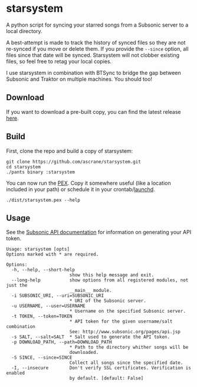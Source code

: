 # starsystem
A python script for syncing your starred songs from a Subsonic server to a local directory.

A best-attempt is made to track the history of synced files so they are not re-synced if you move or delete them. If you provide the `--since` option, all files since that date will be synced. Starsystem will not clobber existing files, so feel free to retag your local copies.

I use starsystem in combination with BTSync to bridge the gap between Subsonic and Traktor on multiple machines. You should too!

## Download

If you want to download a pre-built copy, you can find the latest release [here](https://github.com/ascrane/starsystem/releases/latest).

## Build

First, clone the repo and build a copy of starsystem:
```
git clone https://github.com/ascrane/starsystem.git
cd starsystem
./pants binary :starsystem
```

You can now run the [PEX](https://pex.readthedocs.org/en/stable/). Copy it somewhere useful (like a location included in your path) or schedule it in your crontab/[launchd](https://developer.apple.com/library/mac/documentation/MacOSX/Conceptual/BPSystemStartup/Chapters/ScheduledJobs.html).
```
./dist/starsystem.pex --help
```

## Usage

See the [Subsonic API documentation](https://www.google.com) for information on generating your API token.

```
Usage: starsystem [opts]
Options marked with * are required.

Options:
  -h, --help, --short-help
                        show this help message and exit.
  --long-help           show options from all registered modules, not just the
                        __main__ module.
  -i SUBSONIC_URI, --uri=SUBSONIC_URI
                        * URI of the Subsonic server.
  -u USERNAME, --user=USERNAME
                        * Username on the specified Subsonic server.
  -t TOKEN, --token=TOKEN
                        * API token for the given username/salt combination
                        See: http://www.subsonic.org/pages/api.jsp
  -s SALT, --salt=SALT  * Salt used to generate the API token.
  -p DOWNLOAD_PATH, --path=DOWNLOAD_PATH
                        * Path to the directory whither songs will be
                        downloaded.
  -S SINCE, --since=SINCE
                        Collect all songs since the specified date.
  -I, --insecure        Don't verify SSL certificates. Verification is enabled
                        by default. [default: False]
```